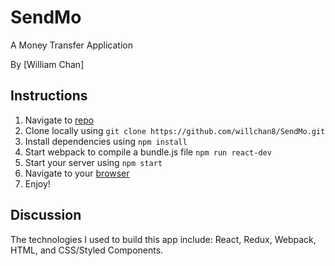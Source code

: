 # SendMo
A Money Transfer Application

By [William Chan]

## Instructions

1. Navigate to [repo](https://github.com/willchan8/SendMo.git)
2. Clone locally using `git clone https://github.com/willchan8/SendMo.git`
3. Install dependencies using `npm install`
4. Start webpack to compile a bundle.js file `npm run react-dev`
5. Start your server using `npm start`
6. Navigate to your [browser](http://localhost:3000)
7. Enjoy!

## Discussion

The technologies I used to build this app include: React, Redux, Webpack, HTML, and CSS/Styled Components.